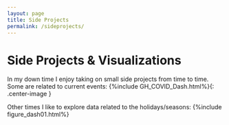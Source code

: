 ```yaml
---
layout: page
title: Side Projects
permalink: /sideprojects/
---
```

<h1>Side Projects & Visualizations</h1>
In my down time I enjoy taking on small side projects from time to time. Some are related to current events:
{%include GH_COVID_Dash.html%}{: .center-image }


Other times I like to explore data related to the holidays/seasons:
{%include figure_dash01.html%}
